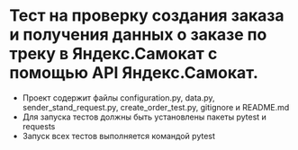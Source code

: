 ﻿# Тест на проверку создания заказа и получения данных о заказе по треку в Яндекс.Самокат с помощью API Яндекс.Самокат.
- Проект содержит файлы configuration.py, data.py, sender_stand_request.py, create_order_test.py, gitignore и README.md
- Для запуска тестов должны быть установлены пакеты pytest и requests
- Запуск всех тестов выполняется командой pytest